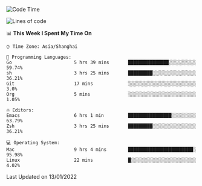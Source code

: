 <!--START_SECTION:waka-->
![Code Time](http://img.shields.io/badge/Code%20Time-557%20hrs%2031%20mins-blue)

![Lines of code](https://img.shields.io/badge/From%20Hello%20World%20I%27ve%20Written-22%20Thousand%20lines%20of%20code-blue)

📊 **This Week I Spent My Time On** 

```text
⌚︎ Time Zone: Asia/Shanghai

💬 Programming Languages: 
Go                       5 hrs 39 mins       ███████████████░░░░░░░░░░   59.74% 
sh                       3 hrs 25 mins       █████████░░░░░░░░░░░░░░░░   36.21% 
Git                      17 mins             ░░░░░░░░░░░░░░░░░░░░░░░░░   3.0% 
Org                      5 mins              ░░░░░░░░░░░░░░░░░░░░░░░░░   1.05%

🔥 Editors: 
Emacs                    6 hrs 1 min         ████████████████░░░░░░░░░   63.79% 
Zsh                      3 hrs 25 mins       █████████░░░░░░░░░░░░░░░░   36.21%

💻 Operating System: 
Mac                      9 hrs 4 mins        ████████████████████████░   95.98% 
Linux                    22 mins             █░░░░░░░░░░░░░░░░░░░░░░░░   4.02%

```


 Last Updated on 13/01/2022
<!--END_SECTION:waka-->
